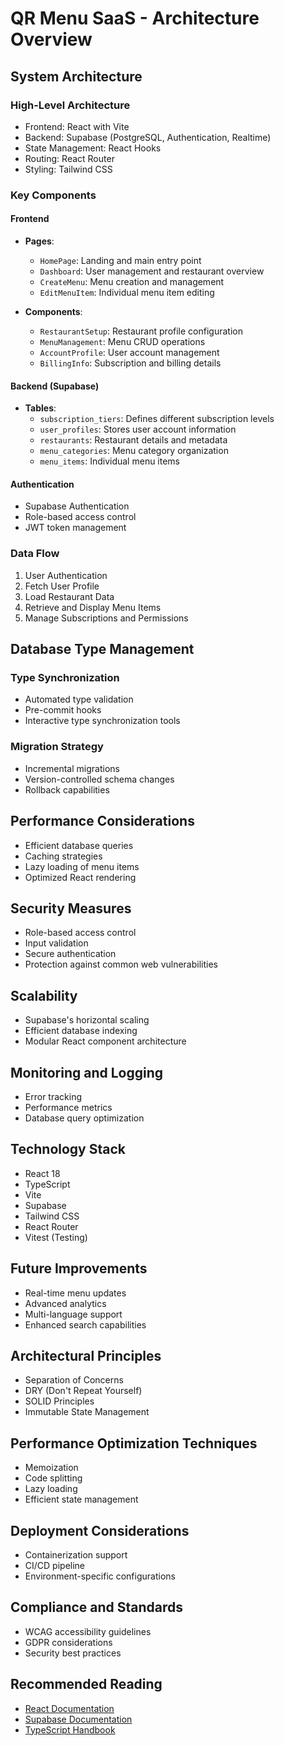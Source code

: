 # QR Menu SaaS - Architecture Overview

## System Architecture

### High-Level Architecture
- Frontend: React with Vite
- Backend: Supabase (PostgreSQL, Authentication, Realtime)
- State Management: React Hooks
- Routing: React Router
- Styling: Tailwind CSS

### Key Components

#### Frontend
- **Pages**: 
  - `HomePage`: Landing and main entry point
  - `Dashboard`: User management and restaurant overview
  - `CreateMenu`: Menu creation and management
  - `EditMenuItem`: Individual menu item editing

- **Components**:
  - `RestaurantSetup`: Restaurant profile configuration
  - `MenuManagement`: Menu CRUD operations
  - `AccountProfile`: User account management
  - `BillingInfo`: Subscription and billing details

#### Backend (Supabase)
- **Tables**:
  - `subscription_tiers`: Defines different subscription levels
  - `user_profiles`: Stores user account information
  - `restaurants`: Restaurant details and metadata
  - `menu_categories`: Menu category organization
  - `menu_items`: Individual menu items

#### Authentication
- Supabase Authentication
- Role-based access control
- JWT token management

### Data Flow
1. User Authentication
2. Fetch User Profile
3. Load Restaurant Data
4. Retrieve and Display Menu Items
5. Manage Subscriptions and Permissions

## Database Type Management

### Type Synchronization
- Automated type validation
- Pre-commit hooks
- Interactive type synchronization tools

### Migration Strategy
- Incremental migrations
- Version-controlled schema changes
- Rollback capabilities

## Performance Considerations
- Efficient database queries
- Caching strategies
- Lazy loading of menu items
- Optimized React rendering

## Security Measures
- Role-based access control
- Input validation
- Secure authentication
- Protection against common web vulnerabilities

## Scalability
- Supabase's horizontal scaling
- Efficient database indexing
- Modular React component architecture

## Monitoring and Logging
- Error tracking
- Performance metrics
- Database query optimization

## Technology Stack
- React 18
- TypeScript
- Vite
- Supabase
- Tailwind CSS
- React Router
- Vitest (Testing)

## Future Improvements
- Real-time menu updates
- Advanced analytics
- Multi-language support
- Enhanced search capabilities

## Architectural Principles
- Separation of Concerns
- DRY (Don't Repeat Yourself)
- SOLID Principles
- Immutable State Management

## Performance Optimization Techniques
- Memoization
- Code splitting
- Lazy loading
- Efficient state management

## Deployment Considerations
- Containerization support
- CI/CD pipeline
- Environment-specific configurations

## Compliance and Standards
- WCAG accessibility guidelines
- GDPR considerations
- Security best practices

## Recommended Reading
- [React Documentation](https://reactjs.org/)
- [Supabase Documentation](https://supabase.com/docs)
- [TypeScript Handbook](https://www.typescriptlang.org/docs/)

